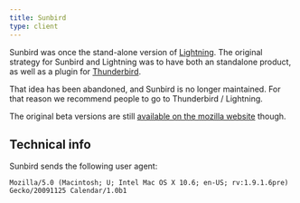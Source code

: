 ```yaml
---
title: Sunbird
type: client
---
```


Sunbird was once the stand-alone version of [Lightning][1]. The original
strategy for Sunbird and Lightning was to have both an standalone product,
as well as a plugin for [Thunderbird](/dav/clients/thunderbird).

That idea has been abandoned, and Sunbird is no longer maintained. For that
reason we recommend people to go to Thunderbird / Lightning.

The original beta versions are still [available on the mozilla website][2]
though.

Technical info
--------------

Sunbird sends the following user agent:

    Mozilla/5.0 (Macintosh; U; Intel Mac OS X 10.6; en-US; rv:1.9.1.6pre) Gecko/20091125 Calendar/1.0b1

[1]: https://addons.mozilla.org/en-US/thunderbird/addon/lightning/
[2]: https://www.mozilla.org/projects/calendar/sunbird/

